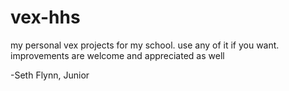# vex-hhs
my personal vex projects for my school. use any of it if you want. improvements are welcome and appreciated as well

-Seth Flynn, Junior 

